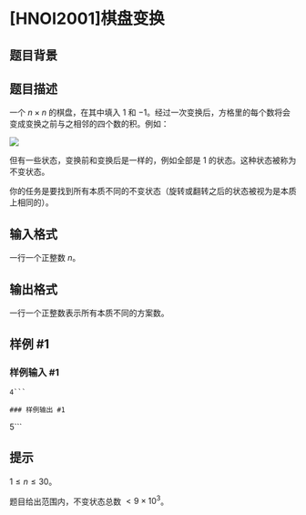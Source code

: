 # [HNOI2001]棋盘变换

## 题目背景



## 题目描述

一个 $n\times n$ 的棋盘，在其中填入 $1$ 和 $-1$。经过一次变换后，方格里的每个数将会变成变换之前与之相邻的四个数的积。例如：

![](https://cdn.luogu.com.cn/upload/image_hosting/2q4jbad8.png?x-oss-process=image/resize,m_lfit,h_1000,w_1000)

但有一些状态，变换前和变换后是一样的，例如全部是 $1$ 的状态。这种状态被称为不变状态。

你的任务是要找到所有本质不同的不变状态（旋转或翻转之后的状态被视为是本质上相同的）。

## 输入格式

一行一个正整数 $n$。

## 输出格式

一行一个正整数表示所有本质不同的方案数。

## 样例 #1

### 样例输入 #1
```
4```

### 样例输出 #1

```
5```

## 提示

$1\le n\le 30$。

题目给出范围内，不变状态总数 $<9\times 10^3$。
